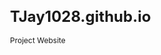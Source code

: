 # TJay1028.github.io
Project Website
<!DOCTYPE html>
<html>
    <head>
        <meta charset="utf-8">
        <title>CSS inheritance</title>
        <style>
        body {
            font-size: 12px;
        }
    
    </body>
</html>
